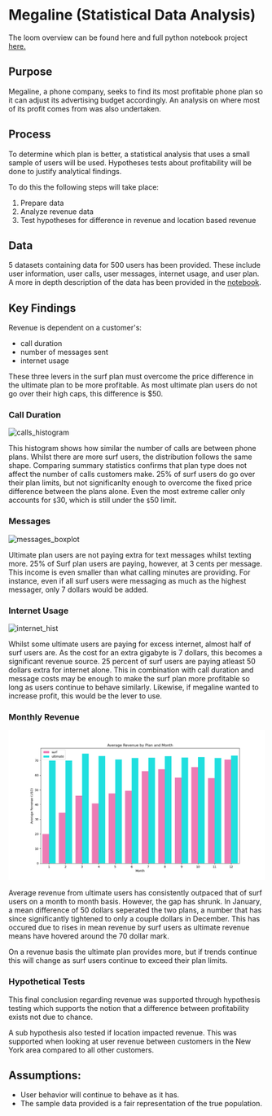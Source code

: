 # Megaline (Statistical Data Analysis)
The loom overview can be found here and full python notebook project [here.](megaline-sda.ipynb)

## Purpose

Megaline, a phone company, seeks to find its most profitable phone plan so it can adjust its advertising budget accordingly. An analysis on where most of its profit comes from was also undertaken.

## Process

To determine which plan is better, a statistical analysis that uses a small sample of users will be used.  Hypotheses tests about profitability will be done to justify analytical findings.

To do this the following steps will take place:
1. Prepare data
2. Analyze revenue data 
3. Test hypotheses for difference in revenue and location based revenue
 
## Data

5 datasets containing data for 500 users has been provided. These include user information, user calls, user messages, internet usage, and user plan. A more in depth description of the data has been provided in the [notebook](megaline-sda.ipynb).


## Key Findings

Revenue is dependent on a customer's:
- call duration
- number of messages sent
- internet usage

These three levers in the surf plan must overcome the price difference in the ultimate plan to be more profitable. As most ultimate plan users do not go over their high caps, this difference is $50.

### Call Duration

![calls_histogram]('pics/call_minutes_hist.png')

This histogram shows how similar the number of calls are between phone plans. Whilst there are more surf users, the distribution follows the same shape. Comparing summary statistics confirms that plan type does not affect the number of calls customers make. 25% of surf users do go over their plan limits, but not significanlty enough to overcome the fixed price difference between the plans alone. Even the most extreme caller only accounts for `$`30, which is still under the `$`50 limit.

### Messages

![messages_boxplot]('pics/messages_boxplot.png')

Ultimate plan users are not paying extra for text messages whilst texting more. 25% of Surf plan users are paying, however, at 3 cents per message. This income is even smaller than what calling minutes are providing. For instance, even if all surf users were messaging as much as the highest messager, only 7 dollars would be added.

### Internet Usage

![internet_hist]('pics/internet_usage_hist.png')

Whilst some ultimate users are paying for excess internet, almost half of surf users are. As the cost for an extra gigabyte is 7 dollars, this becomes a significant revenue source. 25 percent of surf users are paying atleast 50 dollars extra for internet alone. This in combination with call duration and message costs may be enough to make the surf plan more profitable so long as users continue to behave similarly. Likewise, if megaline wanted to increase profit, this would be the lever to use.

### Monthly Revenue

![monthly_revenue](pics/revenue_by_plan_month.png)


Average revenue from ultimate users has consistently outpaced that of surf users on a month to month basis. However, the gap has shrunk. In January, a mean difference of 50 dollars seperated the two plans, a number that has since significantly tightened to only a couple dollars in December. This has occured due to rises in mean revenue by surf users as ultimate revenue means have hovered around the 70 dollar mark.

On a revenue basis the ultimate plan provides more, but if trends continue this will change as surf users continue to exceed their plan limits.

### Hypothetical Tests

This final conclusion regarding revenue was supported through hypothesis testing which supports the notion that a difference between profitability exists not due to chance.

A sub hypothesis also tested if location impacted revenue. This was supported when looking at user revenue between customers in the New York area compared to all other customers.

## Assumptions:

- User behavior will continue to behave as it has.
- The sample data provided is a fair representation of the true population.